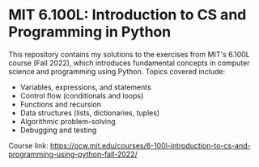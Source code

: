 # MIT 6.100L: Introduction to CS and Programming in Python

This repository contains my solutions to the exercises from MIT's 6.100L course (Fall 2022), which introduces fundamental concepts in computer science and programming using Python. Topics covered include:

- Variables, expressions, and statements
- Control flow (conditionals and loops)
- Functions and recursion
- Data structures (lists, dictionaries, tuples)
- Algorithmic problem-solving
- Debugging and testing

Course link: https://ocw.mit.edu/courses/6-100l-introduction-to-cs-and-programming-using-python-fall-2022/
